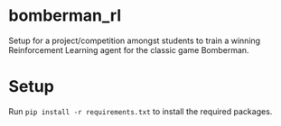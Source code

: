 # bomberman_rl
Setup for a project/competition amongst students to train a winning Reinforcement Learning agent for the classic game Bomberman.

# Setup
Run `pip install -r requirements.txt` to install the required packages.
